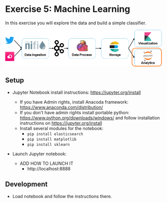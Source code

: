 # Exercise 5: Machine Learning

In this exercise you will explore the data and build a simple classifier.

![Exercise architecture](../img/architecture_exercise5.png)

## Setup

* Jupyter Notebook install instructions: https://jupyter.org/install
	* If you have Admin rights, install Anacoda framework: https://www.anaconda.com/distribution/
	* If you don't have admin rights install portable python: https://www.python.org/downloads/windows/ and follow installation instructions on https://jupyter.org/install
	* Install several  modules for the notebook:
		* `pip install elasticsearch`
		* `pip install matplotlib`
		* `pip install sklearn`

* Launch Jupyter notebook:
  * ADD HOW TO LAUNCH IT
	* http://localhost:8888

## Development
* Load notebook and follow the instructions there.
